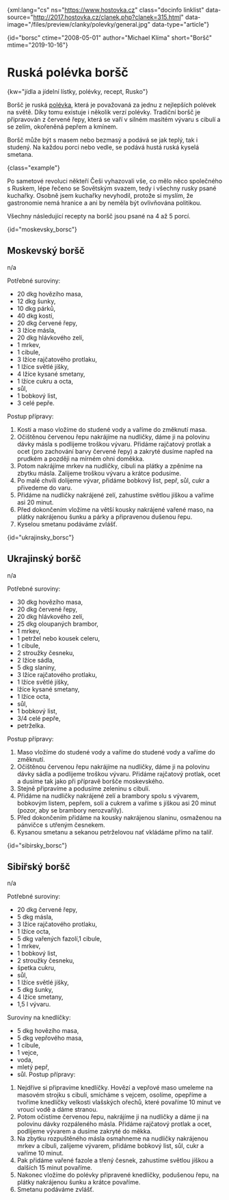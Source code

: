 
{xml:lang="cs" ns="https://www.hostovka.cz" class="docinfo linklist" data-source="http://2017.hostovka.cz/clanek.php?clanek=315.html" data-image="/files/preview/clanky/polevky/general.jpg" data-type="article"}

{id="borsc" ctime="2008-05-01" author="Michael Klíma" short="Boršč" mtime="2019-10-16"}

# Ruská polévka boršč

{kw="jídla a jídelní lístky, polévky, recept, Rusko"}

Boršč je ruská [polévka][1], která je považovaná za jednu z nejlepších polévek na světě. Díky tomu existuje i několik verzí polévky. Tradiční boršč je připravován z červené řepy, která se vaří v silném masitém vývaru s cibulí a se zelím, okořeněná pepřem a kmínem.

Boršč může být s masem nebo bezmasý a podává se jak teplý, tak i studený. Na každou porci nebo vedle, se podává hustá ruská kyselá smetana.

{class="example"}

Po sametové revoluci někteří Češi vyhazovali vše, co mělo něco společného s Ruskem, lépe řečeno se Sovětským svazem, tedy i všechny rusky psané kuchařky. Osobně jsem kuchařky nevyhodil, protože si myslím, že gastronomie nemá hranice a ani by neměla být ovlivňována politikou.

Všechny následující recepty na boršč jsou psané na 4 až 5 porcí.

{id="moskevsky_borsc"}

## Moskevský boršč

n/a

Potřebné suroviny:

  * 20 dkg hovězího masa,
  * 12 dkg šunky,
  * 10 dkg párků,
  * 40 dkg kostí,
  * 20 dkg červené řepy,
  * 3 lžíce másla,
  * 20 dkg hlávkového zelí,
  * 1 mrkev,
  * 1 cibule,
  * 3 lžíce rajčatového protlaku,
  * 1 lžíce světlé jíšky,
  * 4 lžíce kysané smetany,
  * 1 lžíce cukru a octa,
  * sůl,
  * 1 bobkový list,
  * 3 celé pepře.

Postup přípravy:

  1. Kosti a maso vložíme do studené vody a vaříme do změknutí masa.
  2. Očištěnou červenou řepu nakrájíme na nudličky, dáme ji na polovinu dávky másla s podlijeme troškou vývaru. Přidáme rajčatový protlak a ocet (pro zachování barvy červené řepy) a zakryté dusíme napřed na prudkém a později na mírném ohni doměkka.
  3. Potom nakrájíme mrkev na nudličky, cibuli na plátky a zpěníme na zbytku másla. Zalijeme troškou vývaru a krátce podusíme.
  4. Po malé chvíli dolijeme vývar, přidáme bobkový list, pepř, sůl, cukr a přivedeme do varu.
  5. Přidáme na nudličky nakrájené zelí, zahustíme světlou jíškou a vaříme asi 20 minut.
  6. Před dokončením vložíme na větší kousky nakrájené vařené maso, na plátky nakrájenou šunku a párky a připravenou dušenou řepu.
  7. Kyselou smetanu podáváme zvlášť.

{id="ukrajinsky_borsc"}

## Ukrajinský boršč

n/a

Potřebné suroviny:

  * 30 dkg hovězího masa,
  * 20 dkg červené řepy,
  * 20 dkg hlávkového zelí,
  * 25 dkg oloupaných brambor,
  * 1 mrkev,
  * 1 petržel nebo kousek celeru,
  * 1 cibule,
  * 2 stroužky česneku,
  * 2 lžíce sádla,
  * 5 dkg slaniny,
  * 3 lžíce rajčatového protlaku,
  * 1 lžíce světlé jíšky,
  * lžíce kysané smetany,
  * 1 lžíce octa,
  * sůl,
  * 1 bobkový list,
  * 3/4 celé pepře,
  * petrželka.

Postup přípravy:

  1. Maso vložíme do studené vody a vaříme do studené vody a vaříme do změknutí.
  2. Očištěnou červenou řepu nakrájíme na nudličky, dáme ji na polovinu dávky sádla a podlijeme troškou vývaru. Přidáme rajčatový protlak, ocet a dusíme tak jako při přípravě boršče moskevského.
  3. Stejně připravíme a podusíme zeleninu s cibulí.
  4. Přidáme na nudličky nakrájené zelí a brambory spolu s vývarem, bobkovým listem, pepřem, solí a cukrem a vaříme s jíškou asi 20 minut (pozor, aby se brambory nerozvařily).
  5. Před dokončením přidáme na kousky nakrájenou slaninu, osmaženou na pánvičce s utřeným česnekem.
  6. Kysanou smetanu a sekanou petrželovou nať vkládáme přímo na talíř.

{id="sibirsky_borsc"}

## Sibiřský boršč

n/a

Potřebné suroviny:

  * 20 dkg červené řepy,
  * 5 dkg másla,
  * 3 lžíce rajčatového protlaku,
  * 1 lžíce octa,
  * 5 dkg vařených fazolí,1 cibule,
  * 1 mrkev,
  * 1 bobkový list,
  * 2 stroužky česneku,
  * špetka cukru,
  * sůl,
  * 1 lžíce světlé jíšky,
  * 5 dkg šunky,
  * 4 lžíce smetany,
  * 1,5 l vývaru.

Suroviny na knedlíčky:

  * 5 dkg hovězího masa,
  * 5 dkg vepřového masa,
  * 1 cibule,
  * 1 vejce,
  * voda,
  * mletý pepř,
  * sůl. Postup přípravy:

  1. Nejdříve si připravíme knedlíčky. Hovězí a vepřové maso umeleme na masovém strojku s cibulí, smícháme s vejcem, osolíme, opepříme a tvoříme knedlíčky velkosti vlašských ořechů, které povaříme 10 minut ve vroucí vodě a dáme stranou.
  2. Potom očistíme červenou řepu, nakrájíme ji na nudličky a dáme ji na polovinu dávky rozpáleného másla. Přidáme rajčatový protlak a ocet, podlijeme vývarem a dusíme zakryté do měkka.
  3. Na zbytku rozpuštěného másla osmahneme na nudličky nakrájenou mrkev a cibuli, zalijeme vývarem, přidáme bobkový list, sůl, cukr a vaříme 10 minut.
  4. Pak přidáme vařené fazole a třený česnek, zahustíme světlou jíškou a dalších 15 minut povaříme.
  5. Nakonec vložíme do polévky připravené knedlíčky, podušenou řepu, na plátky nakrájenou šunku a krátce povaříme.
  6. Smetanu podáváme zvlášť.

 [1]: /polevky

